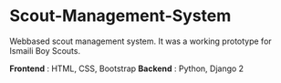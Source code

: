 # Scout-Management-System

Webbased scout management system. It was a working prototype for Ismaili Boy Scouts.  

**Frontend** : HTML, CSS, Bootstrap 
**Backend**  : Python, Django 2
